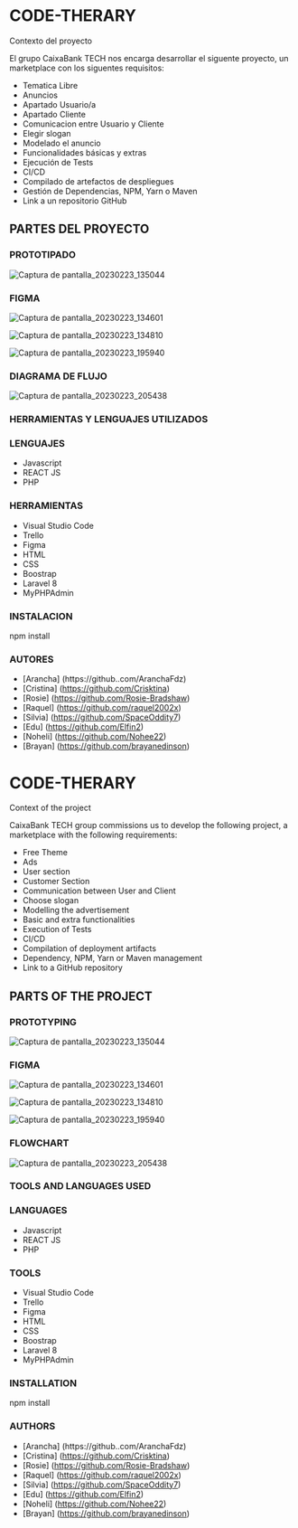 # CODE-THERARY


Contexto del proyecto


El grupo CaixaBank TECH nos encarga desarrollar el siguente proyecto, un marketplace con los siguentes requisitos:

- Tematica Libre
- Anuncios
- Apartado Usuario/a
- Apartado Cliente
- Comunicacion entre Usuario y Cliente
- Elegir slogan
- Modelado el anuncio
- Funcionalidades básicas y extras
- Ejecución de Tests
- CI/CD
- Compilado de artefactos de despliegues
- Gestión de Dependencias, NPM, Yarn o Maven
- Link a un repositorio GitHub


## PARTES DEL PROYECTO

### PROTOTIPADO

![Captura de pantalla_20230223_135044](https://user-images.githubusercontent.com/117031310/220911664-cfaa2635-075b-45a6-8abe-7da48184777c.png)

### FIGMA

![Captura de pantalla_20230223_134601](https://user-images.githubusercontent.com/117031310/220911827-6c68fc28-9a33-43ac-8e10-e698f7bbf4bc.png)

![Captura de pantalla_20230223_134810](https://user-images.githubusercontent.com/117031310/220911892-2f029de1-22c9-489c-8ed2-21cda06abc63.png)

![Captura de pantalla_20230223_195940](https://user-images.githubusercontent.com/117031310/221004834-5bc2d6e7-529e-4594-a0fa-b09b76a8c3dd.png)


### DIAGRAMA DE FLUJO

![Captura de pantalla_20230223_205438](https://user-images.githubusercontent.com/117031310/221015813-30673e8b-9109-4a4c-ba52-5bcd85362931.png)


### HERRAMIENTAS Y LENGUAJES UTILIZADOS


### LENGUAJES

- Javascript
- REACT JS
- PHP


### HERRAMIENTAS


- Visual Studio Code
- Trello
- Figma
- HTML
- CSS
- Boostrap
- Laravel 8
- MyPHPAdmin


### INSTALACION

npm install

### AUTORES
- [Arancha] (https://github..com/AranchaFdz)
- [Cristina] (https://github.com/Crisktina)
- [Rosie] (https://github.com/Rosie-Bradshaw)
- [Raquel] (https://github.com/raquel2002x)
- [Silvia] (https://github.com/SpaceOddity7)
- [Edu] (https://github.com/Elfin2)
- [Noheli] (https://github.com/Nohee22)
- [Brayan] (https://github.com/brayanedinson)



# CODE-THERARY


Context of the project


CaixaBank TECH group commissions us to develop the following project, a marketplace with the following requirements:

- Free Theme
- Ads
- User section
- Customer Section
- Communication between User and Client
- Choose slogan
- Modelling the advertisement
- Basic and extra functionalities
- Execution of Tests
- CI/CD
- Compilation of deployment artifacts
- Dependency, NPM, Yarn or Maven management
- Link to a GitHub repository


## PARTS OF THE PROJECT

### PROTOTYPING

![Captura de pantalla_20230223_135044](https://user-images.githubusercontent.com/117031310/220911664-cfaa2635-075b-45a6-8abe-7da48184777c.png)

### FIGMA

![Captura de pantalla_20230223_134601](https://user-images.githubusercontent.com/117031310/220911827-6c68fc28-9a33-43ac-8e10-e698f7bbf4bc.png)

![Captura de pantalla_20230223_134810](https://user-images.githubusercontent.com/117031310/220911892-2f029de1-22c9-489c-8ed2-21cda06abc63.png)

![Captura de pantalla_20230223_195940](https://user-images.githubusercontent.com/117031310/221004931-a6101c98-c6b2-403b-b71a-8033677ace9b.png)

### FLOWCHART

![Captura de pantalla_20230223_205438](https://user-images.githubusercontent.com/117031310/221015890-ca418348-94f3-4e80-95c0-7c2f0eb4de44.png)


### TOOLS AND LANGUAGES USED


### LANGUAGES

- Javascript
- REACT JS
- PHP


### TOOLS


- Visual Studio Code
- Trello
- Figma
- HTML
- CSS
- Boostrap
- Laravel 8
- MyPHPAdmin


### INSTALLATION

npm install

### AUTHORS

- [Arancha] (https://github..com/AranchaFdz)
- [Cristina] (https://github.com/Crisktina)
- [Rosie] (https://github.com/Rosie-Bradshaw)
- [Raquel] (https://github.com/raquel2002x)
- [Silvia] (https://github.com/SpaceOddity7)
- [Edu] (https://github.com/Elfin2)
- [Noheli] (https://github.com/Nohee22)
- [Brayan] (https://github.com/brayanedinson)


